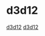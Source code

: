 # d3d12

[d3d12](https://github.com/crosire/reshade)
[d3d12](https://github.com/microsoft/ShaderConductor)
